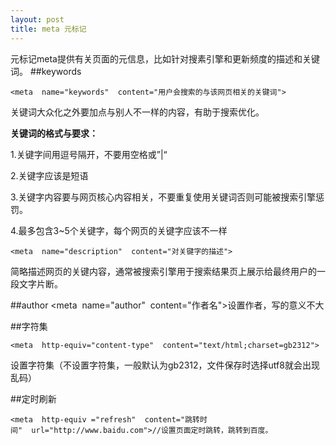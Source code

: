 ```yaml
---
layout: post
title: meta 元标记
---
```

元标记meta提供有关页面的元信息，比如针对搜素引擎和更新频度的描述和关键词。
##keywords

    <meta  name="keywords"  content="用户会搜索的与该网页相关的关键词">

关键词大众化之外要加点与别人不一样的内容，有助于搜索优化。

**关键词的格式与要求：**


1.关键字间用逗号隔开，不要用空格或”|“

2.关键字应该是短语

3.关键字内容要与网页核心内容相关，不要重复使用关键词否则可能被搜索引擎惩罚。

4.最多包含3~5个关键字，每个网页的关键字应该不一样

	<meta  name="description"  content="对关键字的描述">

简略描述网页的关键内容，通常被搜索引擎用于搜索结果页上展示给最终用户的一段文字片断。


##author
	<meta  name="author"  content="作者名">设置作者，写的意义不大

##字符集

	<meta  http-equiv="content-type"  content="text/html;charset=gb2312">

设置字符集（不设置字符集，一般默认为gb2312，文件保存时选择utf8就会出现乱码）


##定时刷新

	<meta  http-equiv ="refresh"  content="跳转时间"  url="http://www.baidu.com">//设置页面定时跳转，跳转到百度。

